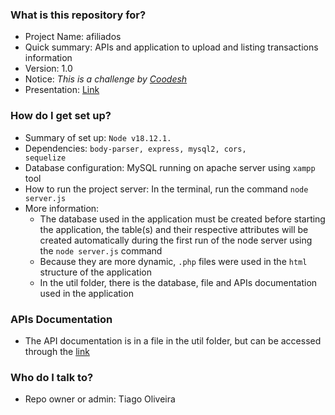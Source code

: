 ### What is this repository for? ###

* Project Name: afiliados
* Quick summary: APIs and application to upload and listing transactions information
* Version: 1.0
* Notice: <i>This is a challenge by <a href="https://coodesh.com" target="_blank">Coodesh</a></i>
* Presentation: <a href="https://www.loom.com/embed/067e7d5b5ea14864abdee6eaba2e258f" target="_blank">Link</a>

### How do I get set up? ###

* Summary of set up: <code>Node v18.12.1.</code>
* Dependencies: <code>body-parser, express, mysql2, cors, sequelize</code>
* Database configuration: MySQL running on apache server using <code>xampp</code> tool
* How to run the project server: In the terminal, run the command <code>node server.js</code>
* More information:
    * The database used in the application must be created before starting the application, the table(s) and their respective attributes will be created automatically during the
      first run of the node server using the <code>node server.js</code> command
    * Because they are more dynamic, <code>.php</code> files were used in the <code>html</code> structure of the application
    * In the util folder, there is the database, file and APIs documentation used in the application

### APIs Documentation ###

* The API documentation is in a file in the util folder, but can be accessed through the <a href="https://documenter.getpostman.com/view/7945717/2s93RXtqcp" target="_blank">link</a>

### Who do I talk to? ###

* Repo owner or admin: Tiago Oliveira

